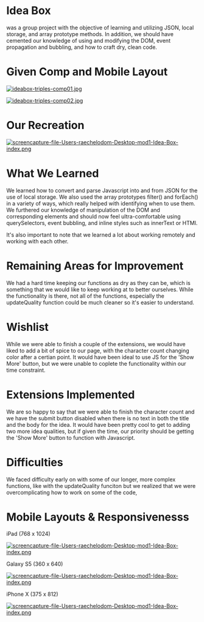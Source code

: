 # Idea Box

was a group project with the objective of learning and utilizing JSON, local storage, and array prototype methods. In addition, we should have cemented our knowledge of using and modifying the DOM, event propagation and bubbling, and how to craft dry, clean code.

# Given Comp and Mobile Layout

[![ideabox-triples-comp01.jpg](https://i.postimg.cc/6qKnmLLn/ideabox-triples-comp01.jpg)](https://postimg.cc/R6PW3tYZ)

[![ideabox-triples-comp02.jpg](https://i.postimg.cc/G3PksVdQ/ideabox-triples-comp02.jpg)](https://postimg.cc/236qsHqb)

# Our Recreation

[![screencapture-file-Users-raechelodom-Desktop-mod1-Idea-Box-index.png](https://i.postimg.cc/CM4yYcYR/screencapture-file-Users-raechelodom-Desktop-mod1-Idea-Box-index.png)](https://postimg.cc/vDD2tL4y)

# What We Learned

We learned how to convert and parse Javascript into and from JSON for the use of local storage. We also used the array prototypes filter() and forEach() in a variety of ways, which really helped with identifying when to use them. We furthered our knowledge of manipulation of the DOM and corresponding elements and should now feel ultra-comfortable using querySelectors, event bubbling, and inline styles such as innerText or HTMl.

It's also important to note that we learned a lot about working remotely and working with each other.

# Remaining Areas for Improvement

We had a hard time keeping our functions as dry as they can be, which is something that we would like to keep working at to better ourselves. While the functionality is there, not all of the functions, especially the updateQuality function could be much cleaner so it's easier to understand.

# Wishlist

While we were able to finish a couple of the extensions, we would have liked to add a bit of spice to our page, with the character count changing color after a certian point. It would have been ideal to use JS for the 'Show More' button, but we were unable to coplete the functionality within our time constraint.

# Extensions Implemented

We are so happy to say that we were able to finish the character count and we have the submit button disabled when there is no text in both the title and the body for the idea. It would have been pretty cool to get to adding two more idea qualities, but if given the time, our priority should be getting the 'Show More' button to function with Javascript.

# Difficulties

We faced difficulty early on with some of our longer, more complex functions, like with the updateQuality funciton but we realized that we were overcomplicating how to work on some of the code,

# Mobile Layouts & Responsivenesss

iPad (768 x 1024)

[![screencapture-file-Users-raechelodom-Desktop-mod1-Idea-Box-index.png](https://i.postimg.cc/CM4yYcYR/screencapture-file-Users-raechelodom-Desktop-mod1-Idea-Box-index.png)](https://postimg.cc/vDD2tL4y)

Galaxy S5 (360 x 640)

[![screencapture-file-Users-raechelodom-Desktop-mod1-Idea-Box-index.png](https://i.postimg.cc/CM4yYcYR/screencapture-file-Users-raechelodom-Desktop-mod1-Idea-Box-index.png)](https://postimg.cc/vDD2tL4y)


iPhone X (375 x 812)

[![screencapture-file-Users-raechelodom-Desktop-mod1-Idea-Box-index.png](https://i.postimg.cc/CM4yYcYR/screencapture-file-Users-raechelodom-Desktop-mod1-Idea-Box-index.png)](https://postimg.cc/vDD2tL4y)
